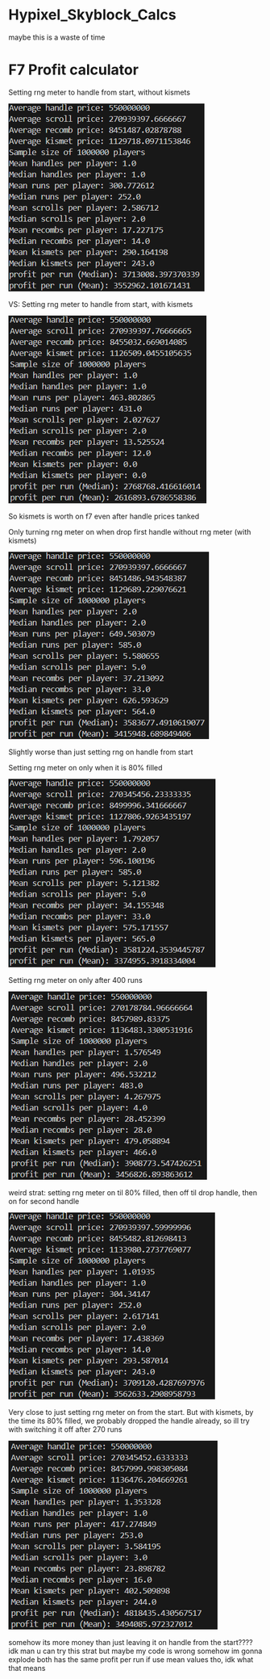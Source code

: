 # Hypixel_Skyblock_Calcs
maybe this is a waste of time

# F7 Profit calculator

Setting rng meter to handle from start, without kismets


![3.7m per run](resources/F7_profit/option1.png)


VS:
Setting rng meter to handle from start, with kismets


![2.7m per run](resources/F7_profit/option1_nokismet.png)

So kismets is worth on f7 even after handle prices tanked


Only turning rng meter on when drop first handle without rng meter (with kismets)


![3.6m per run](resources/F7_profit/option2.png)


Slightly worse than just setting rng on handle from start

Setting rng meter on only when it is 80% filled


![3.6m per run](resources/F7_profit/option4_730.png)


Setting rng meter on only after 400 runs


![3.9m per run](resources/F7_profit/option4_400.png)


weird strat: setting rng meter on til 80% filled, then off til drop handle, then on for second handle 


![3.7m per run](resources/F7_profit/option3_730.png)


Very close to just setting rng meter on from the start. But with kismets, by the time its 80% filled, we probably dropped the handle already, so ill try with switching it off after 270 runs


![4.8m per run](resources/F7_profit/option3_270.png)



somehow its more money than just leaving it on handle from the start???? idk man u can try this strat but maybe my code is wrong somehow im gonna explode
both has the same profit per run if use mean values tho, idk what that means
